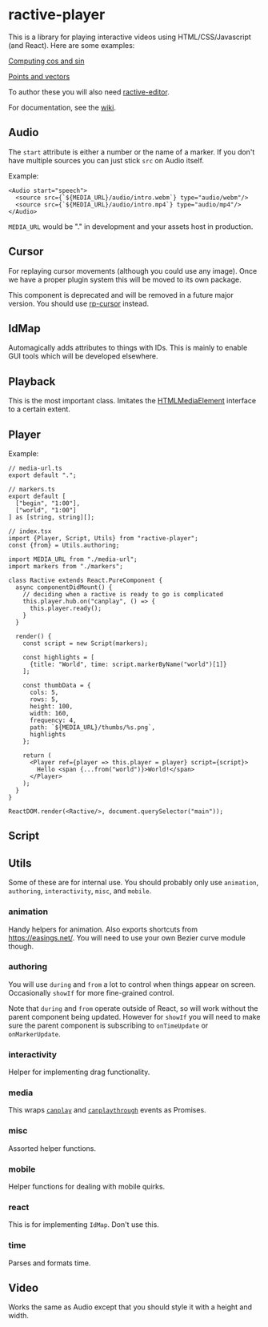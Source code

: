 # ractive-player

This is a library for playing interactive videos using HTML/CSS/Javascript (and React). Here are some examples:

[Computing cos and sin](https://lmqm.xyz/a/9vb/computing_cos_and_sin)

[Points and vectors](https://lmqm.xyz/a/w7s/points_and_vectors)

To author these you will also need [ractive-editor](https://github.com/ysulyma/ractive-editor/).

For documentation, see the [wiki](https://github.com/ysulyma/ractive-player/wiki).

## Audio

The `start` attribute is either a number or the name of a marker. If you don't have multiple sources you can just stick `src` on Audio itself.

Example:

```JSX
<Audio start="speech">
  <source src={`${MEDIA_URL}/audio/intro.webm`} type="audio/webm"/>
  <source src={`${MEDIA_URL}/audio/intro.mp4`} type="audio/mp4"/>
</Audio>
```

`MEDIA_URL` would be "." in development and your assets host in production.

## Cursor

For replaying cursor movements (although you could use any image). Once we have a proper plugin system this will be moved to its own package.

This component is deprecated and will be removed in a future major version. You should use [rp-cursor](https://github.com/ysulyma/rp-cursor) instead.

## IdMap

Automagically adds attributes to things with IDs. This is mainly to enable GUI tools which will be developed elsewhere.

## Playback

This is the most important class. Imitates the [HTMLMediaElement](https://developer.mozilla.org/en-US/docs/Web/API/HTMLMediaElement) interface to a certain extent.

## Player

Example:

```JSX
// media-url.ts
export default ".";

// markers.ts
export default [
  ["begin", "1:00"],
  ["world", "1:00"]
] as [string, string][];

// index.tsx
import {Player, Script, Utils} from "ractive-player";
const {from} = Utils.authoring;

import MEDIA_URL from "./media-url";
import markers from "./markers";

class Ractive extends React.PureComponent {
  async componentDidMount() {
    // deciding when a ractive is ready to go is complicated
    this.player.hub.on("canplay", () => {
      this.player.ready();
    }
  }

  render() {
    const script = new Script(markers);

    const highlights = [
      {title: "World", time: script.markerByName("world")[1]}
    ];

    const thumbData = {
      cols: 5,
      rows: 5,
      height: 100,
      width: 160,
      frequency: 4,
      path: `${MEDIA_URL}/thumbs/%s.png`,
      highlights
    };
  
    return (
      <Player ref={player => this.player = player} script={script}>
        Hello <span {...from("world")}>World!</span>
      </Player>
    );
  }
}

ReactDOM.render(<Ractive/>, document.querySelector("main"));
```

## Script

## Utils

Some of these are for internal use. You should probably only use `animation`, `authoring`, `interactivity`, `misc`, and `mobile`.

### animation

Handy helpers for animation. Also exports shortcuts from https://easings.net/. You will need to use your own Bezier curve module though.

### authoring

You will use `during` and `from` a lot to control when things appear on screen. Occasionally `showIf` for more fine-grained control.

Note that `during` and `from` operate outside of React, so will work without the parent component being updated. However for `showIf` you will need to make sure the parent component is subscribing to `onTimeUpdate` or `onMarkerUpdate`.

### interactivity

Helper for implementing drag functionality.

### media

This wraps [`canplay`]() and [`canplaythrough`]() events as Promises.

### misc

Assorted helper functions.

### mobile

Helper functions for dealing with mobile quirks.

### react

This is for implementing `IdMap`. Don't use this.

### time

Parses and formats time.

## Video

Works the same as Audio except that you should style it with a height and width.
